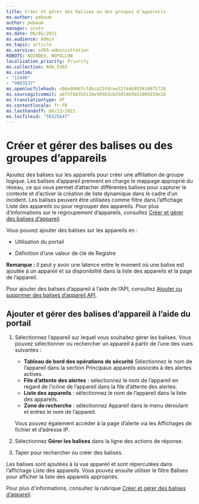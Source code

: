 ```yaml
---
title: Créer et gérer des balises ou des groupes d’appareils
ms.author: pebaum
author: pebaum
manager: scotv
ms.date: 06/01/2021
ms.audience: Admin
ms.topic: article
ms.service: o365-administration
ROBOTS: NOINDEX, NOFOLLOW
localization_priority: Priority
ms.collection: Adm_O365
ms.custom:
- "11446"
- "9003537"
ms.openlocfilehash: c06ed00d7cf4bcb23fdcee12f446953918075728
ms.sourcegitcommit: ab75f66355116e995b3cb5505465b31989339e28
ms.translationtype: HT
ms.contentlocale: fr-FR
ms.lasthandoff: 08/13/2021
ms.locfileid: "58325647"
---
```

# <a name="create-and-manage-device-tags-or-groups"></a>Créer et gérer des balises ou des groupes d’appareils

Ajoutez des balises sur les appareils pour créer une affiliation de groupe logique. Les balises d’appareil prennent en charge le mappage approprié du réseau, ce qui vous permet d’attacher différentes balises pour capturer le contexte et d’activer la création de liste dynamique dans le cadre d’un incident. Les balises peuvent être utilisées comme filtre dans l’affichage Liste des appareils ou pour regrouper des appareils. Pour plus d’informations sur le regroupement d’appareils, consultez [Créer et gérer des balises d’appareil](https://docs.microsoft.com/microsoft-365/security/defender-endpoint/machine-tags).

Vous pouvez ajouter des balises sur les appareils en :

- Utilisation du portail

- Définition d’une valeur de clé de Registre
 
**Remarque :** Il peut y avoir une latence entre le moment où une balise est ajoutée à un appareil et sa disponibilité dans la liste des appareils et la page de l’appareil.

Pour ajouter des balises d’appareil à l’aide de l’API, consultez [Ajouter ou supprimer des balises d’appareil API](https://docs.microsoft.com/microsoft-365/security/defender-endpoint/add-or-remove-machine-tags).

## <a name="add-and-manage-device-tags-using-the-portal"></a>Ajouter et gérer des balises d’appareil à l’aide du portail

1. Sélectionnez l’appareil sur lequel vous souhaitez gérer les balises. Vous pouvez sélectionner ou rechercher un appareil à partir de l’une des vues suivantes :

    - **Tableau de bord des opérations de sécurité** Sélectionnez le nom de l’appareil dans la section Principaux appareils associés à des alertes actives.
    - **File d’attente des alertes** : sélectionnez le nom de l’appareil en regard de l’icône de l’appareil dans la file d’attente des alertes.
    - **Liste des appareils** : sélectionnez le nom de l’appareil dans la liste des appareils.
    - **Zone de recherche** : sélectionnez Appareil dans le menu déroulant et entrez le nom de l’appareil.

    Vous pouvez également accéder à la page d’alerte via les Affichages de fichier et d’adresse IP.

1. Sélectionnez **Gérer les balises** dans la ligne des actions de réponse.

1. Taper pour rechercher ou créer des balises.

Les balises sont ajoutées à la vue appareil et sont répercutées dans l’affichage Liste des appareils. Vous pouvez ensuite utiliser le filtre Balises pour afficher la liste des appareils appropriés.

Pour plus d'informations, consultez la rubrique [Créer et gérer des balises d’appareil](https://docs.microsoft.com/microsoft-365/security/defender-endpoint/machine-tags).